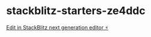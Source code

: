 # stackblitz-starters-ze4ddc

[Edit in StackBlitz next generation editor ⚡️](https://stackblitz.com/~/github.com/muqi910/stackblitz-starters-ze4ddc)